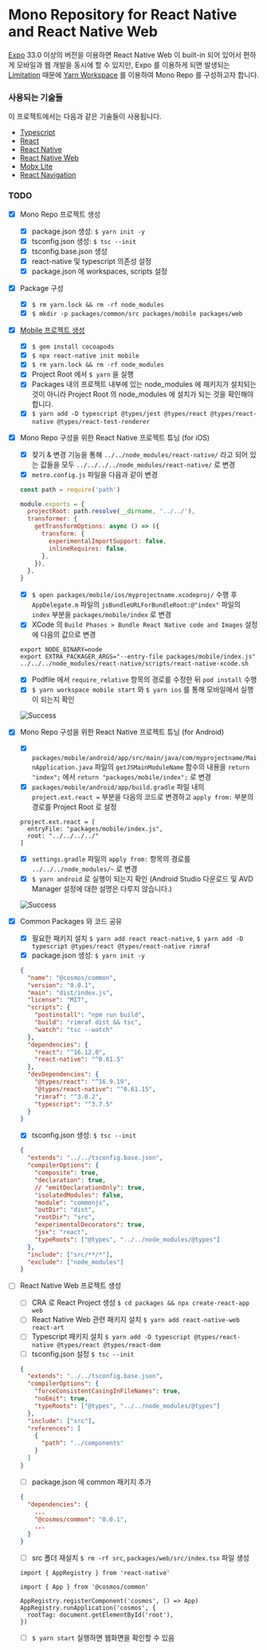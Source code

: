 # Mono Repository for React Native and React Native Web

[Expo](https://expo.io/) 33.0 이상의 버전을 이용하면 React Native Web 이 built-in 되어 있어서 편하게 모바일과 웹 개발을 동시에 할 수 있지만, Expo 를 이용하게 되면 발생되는 [Limitation](https://docs.expo.io/versions/latest/introduction/why-not-expo/) 때문에 [Yarn Workspace](https://classic.yarnpkg.com/en/docs/workspaces/) 를 이용하여 Mono Repo 를 구성하고자 합니다.

### 사용되는 기술들

이 프로젝트에서는 다음과 같은 기술들이 사용됩니다.

- [Typescript](https://www.typescriptlang.org/)
- [React](https://ko.reactjs.org/)
- [React Native](https://facebook.github.io/react-native/)
- [React Native Web](https://github.com/necolas/react-native-web)
- [Mobx Lite](https://github.com/mobxjs/mobx-react-lite)
- [React Navigation](https://reactnavigation.org/)

### TODO

- [x] Mono Repo 프로젝트 생성

  - [x] package.json 생성: `$ yarn init -y`
  - [x] tsconfig.json 생성: `$ tsc --init`
  - [x] tsconfig.base.json 생성
  - [x] react-native 및 typescript 의존성 설정
  - [x] package.json 에 workspaces, scripts 설정

- [x] Package 구성

  - [x] `$ rm yarn.lock && rm -rf node_modules`
  - [x] `$ mkdir -p packages/common/src packages/mobile packages/web`

- [x] [Mobile 프로젝트 생성](https://facebook.github.io/react-native/docs/getting-started)

  - [x] `$ gem install cocoapods`
  - [x] `$ npx react-native init mobile`
  - [x] `$ rm yarn.lock && rm -rf node_modules`
  - [x] Project Root 에서 `$ yarn` 을 실행
  - [x] Packages 내의 프로젝트 내부에 있는 node_modules 에 패키지가 설치되는 것이 아니라 Project Root 의 node_modules 에 설치가 되는 것을 확인해야 합니다.
  - [x] `$ yarn add -D typescript @types/jest @types/react @types/react-native @types/react-test-renderer`

- [x] Mono Repo 구성을 위한 React Native 프로젝트 튜닝 (for iOS)

  - [x] 찾기 & 변경 기능을 통해 `../../node_modules/react-native/` 라고 되어 있는 값들을 모두 `../../../../node_modules/react-native/` 로 변경
  - [x] `metro.config.js` 파일을 다음과 같이 변경

  ```javascript
  const path = require('path')

  module.exports = {
    projectRoot: path.resolve(__dirname, '../../'),
    transformer: {
      getTransformOptions: async () => ({
        transform: {
          experimentalImportSupport: false,
          inlineRequires: false,
        },
      }),
    },
  }
  ```

  - [x] `$ open packages/mobile/ios/myprojectname.xcodeproj/` 수행 후 `AppDelegate.m` 파일의 `jsBundleURLForBundleRoot:@"index"` 파일의 `index` 부분을 `packages/mobile/index` 로 변경
  - [x] XCode 의 `Build Phases > Bundle React Native code and Images` 설정에 다음의 값으로 변경

  ```shell
  export NODE_BINARY=node
  export EXTRA_PACKAGER_ARGS="--entry-file packages/mobile/index.js"
  ../../../node_modules/react-native/scripts/react-native-xcode.sh
  ```

  - [x] Podfile 에서 `require_relative` 항목의 경로를 수정한 뒤 `pod install` 수행
  - [x] `$ yarn workspace mobile start` 와 `$ yarn ios` 를 통해 모바일에서 실행이 되는지 확인

  ![Success](https://st-kr-tutor.s3-ap-northeast-2.amazonaws.com/got/c50d21db5ea80e61165796175e894d59/rn.png)

- [x] Mono Repo 구성을 위한 React Native 프로젝트 튜닝 (for Android)

  - [x] `packages/mobile/android/app/src/main/java/com/myprojectname/MainApplication.java` 파일의 `getJSMainModuleName` 함수의 내용을 `return "index";` 에서 `return "packages/mobile/index";` 로 변경
  - [x] `packages/mobile/android/app/build.gradle` 파일 내의 `project.ext.react =` 부분을 다음의 코드로 변경하고 `apply from:` 부분의 경로를 Project Root 로 설정

  ```
  project.ext.react = [
    entryFile: "packages/mobile/index.js",
    root: "../../../../"
  ]
  ```

  - [x] `settings.gradle` 파일의 `apply from:` 항목의 경로를 `../../../node_modules/~` 로 변경
  - [x] `$ yarn android` 로 실행이 되는지 확인 (Android Studio 다운로드 및 AVD Manager 설정에 대한 설명은 다루지 않습니다.)

  ![Success](https://st-kr-tutor.s3-ap-northeast-2.amazonaws.com/got/c50d21db5ea80e61165796175e894d59/rn_2.png)

- [x] Common Packages 와 코드 공유

  - [x] 필요한 패키지 설치 `$ yarn add react react-native`, `$ yarn add -D typescript @types/react @types/react-native rimraf`
  - [x] package.json 생성: `$ yarn init -y`

  ```json
  {
    "name": "@cosmos/common",
    "version": "0.0.1",
    "main": "dist/index.js",
    "license": "MIT",
    "scripts": {
      "postinstall": "npm run build",
      "build": "rimraf dist && tsc",
      "watch": "tsc --watch"
    },
    "dependencies": {
      "react": "^16.12.0",
      "react-native": "^0.61.5"
    },
    "devDependencies": {
      "@types/react": "^16.9.19",
      "@types/react-native": "^0.61.15",
      "rimraf": "^3.0.2",
      "typescript": "^3.7.5"
    }
  }
  ```

  - [x] tsconfig.json 생성: `$ tsc --init`

  ```json
  {
    "extends": "../../tsconfig.base.json",
    "compilerOptions": {
      "composite": true,
      "declaration": true,
      // "emitDeclarationOnly": true,
      "isolatedModules": false,
      "module": "commonjs",
      "outDir": "dist",
      "rootDir": "src",
      "experimentalDecorators": true,
      "jsx": "react",
      "typeRoots": ["@types", "../../node_modules/@types"]
    },
    "include": ["src/**/*"],
    "exclude": ["node_modules"]
  }
  ```

- [ ] React Native Web 프로젝트 생성

  - [ ] CRA 로 React Project 생성 `$ cd packages && npx create-react-app web`
  - [ ] React Native Web 관련 패키지 설치 `$ yarn add react-native-web react-art`
  - [ ] Typescript 패키지 설치 `$ yarn add -D typescript @types/react-native @types/react @types/react-dom`
  - [ ] tsconfig.json 설정 `$ tsc --init`

  ```json
  {
    "extends": "../../tsconfig.base.json",
    "compilerOptions": {
      "forceConsistentCasingInFileNames": true,
      "noEmit": true,
      "typeRoots": ["@types", "../../node_modules/@types"]
    },
    "include": ["src"],
    "references": [
      {
        "path": "../components"
      }
    ]
  }
  ```

  - [ ] package.json 에 common 패키지 추가

  ```json
  {
    "dependencies": {
      ...
      "@cosmos/common": "0.0.1",
      ...
    }
  }
  ```

  - [ ] src 폴더 재설치 `$ rm -rf src`, `packages/web/src/index.tsx` 파일 생성

  ```tsx
  import { AppRegistry } from 'react-native'

  import { App } from '@cosmos/common'

  AppRegistry.registerComponent('cosmos', () => App)
  AppRegistry.runApplication('cosmos', {
    rootTag: document.getElementById('root'),
  })
  ```

  - [ ] `$ yarn start` 실행하면 웹화면을 확인할 수 있음
